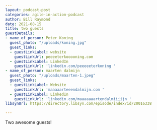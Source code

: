 ```yaml
---
layout: podcast-post
categories: agile-in-action-podcast
author: Bill Raymond
date: 2021-08-15
title: two guests
guestDetails:
- name_of_person: Peter Koning
  guest_photo: "/uploads/koning.jpg"
  guest_links:
  - guestLinkLabel: website
    guestLinkUrl: peeeeterkooooning.com
  - guestLinkLabel: LinkedIn
    guestLinkUrl: 'linkedin.com/peeeeeterkoning '
- name_of_person: maarten dalmijn
  guest_photo: "/uploads/maarten-1.jpeg"
  guest_links:
  - guestLinkLabel: Website
    guestLinkUrl: 'maaaaarteeendalmijn.com '
  - guestLinkLabel: LinkedIn
    guestLinkUrl: 'linkedin.com/maaaaaaartendalmiiiijn '
libsynUrl: https://directory.libsyn.com/episode/index/id/20016338

---
```

Two awesome guests!